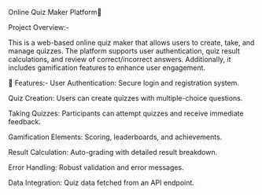 Online Quiz Maker Platform🚀

Project Overview:-

This is a web-based online quiz maker that allows users to create, take, and manage quizzes. The platform supports user authentication, quiz result calculations, and review of correct/incorrect answers.
Additionally, it includes gamification features to enhance user engagement.

🎯 Features:-
User Authentication: Secure login and registration system.

Quiz Creation: Users can create quizzes with multiple-choice questions.

Taking Quizzes: Participants can attempt quizzes and receive immediate feedback.

Gamification Elements: Scoring, leaderboards, and achievements.

Result Calculation: Auto-grading with detailed result breakdown.

Error Handling: Robust validation and error messages.

Data Integration: Quiz data fetched from an API endpoint.
